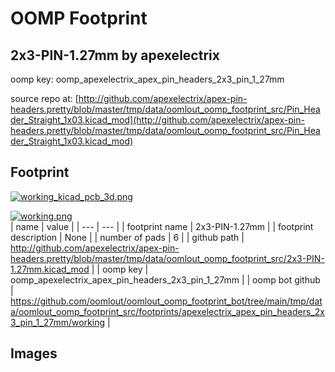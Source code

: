 # OOMP Footprint  
## 2x3-PIN-1.27mm  by apexelectrix  
  
oomp key: oomp_apexelectrix_apex_pin_headers_2x3_pin_1_27mm  
  
source repo at: [http://github.com/apexelectrix/apex-pin-headers.pretty/blob/master/tmp/data/oomlout_oomp_footprint_src/Pin_Header_Straight_1x03.kicad_mod](http://github.com/apexelectrix/apex-pin-headers.pretty/blob/master/tmp/data/oomlout_oomp_footprint_src/Pin_Header_Straight_1x03.kicad_mod)  
## Footprint  
  
[![working_kicad_pcb_3d.png](working_kicad_pcb_3d_600.png)](working_kicad_pcb_3d.png)  
  
[![working.png](working_600.png)](working.png)  
| name | value | 
| --- | --- | 
| footprint name | 2x3-PIN-1.27mm | 
| footprint description | None | 
| number of pads | 6 | 
| github path | http://github.com/apexelectrix/apex-pin-headers.pretty/blob/master/tmp/data/oomlout_oomp_footprint_src/2x3-PIN-1.27mm.kicad_mod | 
| oomp key | oomp_apexelectrix_apex_pin_headers_2x3_pin_1_27mm | 
| oomp bot github | https://github.com/oomlout/oomlout_oomp_footprint_bot/tree/main/tmp/data/oomlout_oomp_footprint_src/footprints/apexelectrix_apex_pin_headers_2x3_pin_1_27mm/working | 
## Images  
